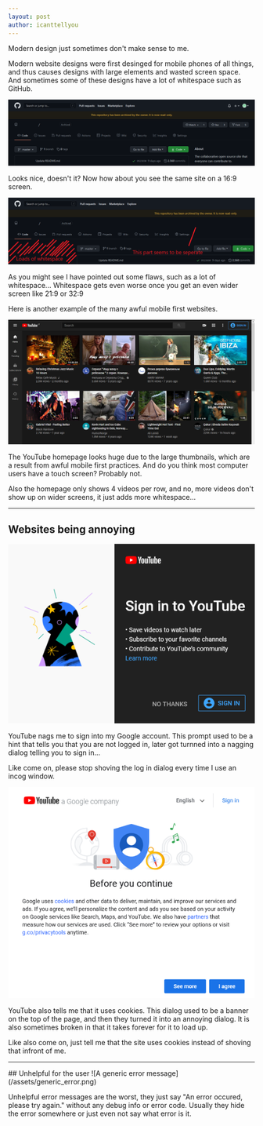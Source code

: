 ```yaml
---
layout: post
author: icanttellyou
---
```

Modern design just sometimes don't make sense to me.

<!--more-->

Modern website designs were first desinged for mobile phones of all things, and thus causes designs with large elements and wasted screen space.
And sometimes some of these designs have a lot of whitespace such as GitHub.

![GitHub on 4:3](/assets/github_on_4_by_3.png)

Looks nice, doesn't it? Now how about you see the same site on a 16:9 screen.

![GitHub on 16:9](/assets/github_on_16_by_9.png)

As you might see I have pointed out some flaws, such as a lot of whitespace... Whitespace gets even worse once you get an even wider screen like 21:9 or 32:9


Here is another example of the many awful mobile first websites.

![YouTube homepage](/assets/youtube_homepage.png)

The YouTube homepage looks huge due to the large thumbnails, which are a result from awful mobile first practices. 
And do you think most computer users have a touch screen? Probably not. 

Also the homepage only shows 4 videos per row, and no, more videos don't show up on wider screens, it just adds more whitespace...

<hr/>

## Websites being annoying
![YouTube nagging me to sign in](/assets/youtube_nag.png)

YouTube nags me to sign into my Google account.
This prompt used to be a hint that tells you that you are not logged in, later got turnned into a nagging dialog telling you to sign in...

Like come on, please stop shoving the log in dialog every time I use an incog window.

![YouTube tells me that it uses cookies](/assets/youtube_cookies.png)

YouTube also tells me that it uses cookies.
This dialog used to be a banner on the top of the page, and then they turned it into an annoying dialog. It is also sometimes broken in that it takes forever for it to load up.

Like also come on, just tell me that the site uses cookies instead of shoving that infront of me.

<hr/>
## Unhelpful for the user
![A generic error message](/assets/generic_error.png)

Unhelpful error messages are the worst, they just say "An error occured, please try again." without any debug info or error code.
Usually they hide the error somewhere or just even not say what error is it.
